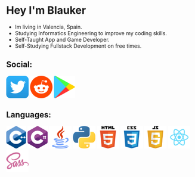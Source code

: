 # Hey I'm Blauker

* Im living in Valencia, Spain.
* Studying Informatics Engineering to improve my coding skills.
* Self-Taught App and Game Developer.
* Self-Studying Fullstack Development on free times.

## Social:
<a href="https://twitter.com/BlaukerDev"><code><img height="60" src="https://github.com/Blauker/Blauker/blob/main/Icons/twitter.png?raw=true"></code></a> 
<a href="https://www.reddit.com/user/Giyuu_Blauker/"><code><img height="60" src="https://github.com/Blauker/Blauker/blob/main/Icons/reddit.png?raw=true"></code></a>
<a href="https://play.google.com/store/apps/dev?id=7706527853211406030&hl=es&gl=US"><code><img height="60" src="https://github.com/Blauker/Blauker/blob/main/Icons/google.png?raw=true"></code></a>


## Languages:
<code><img height="60" src="https://github.com/Blauker/Blauker/blob/main/Icons/cpp.png?raw=true"></code>
<code><img height="60" src="https://github.com/Blauker/Blauker/blob/main/Icons/csharp.png?raw=true"></code>
<code><img height="60" src="https://github.com/Blauker/Blauker/blob/main/Icons/java.png?raw=true"></code>
<code><img height="60" src="https://github.com/Blauker/Blauker/blob/main/Icons/python.png?raw=true"></code>
<code><img height="60" src="https://github.com/Blauker/Blauker/blob/main/Icons/html.png?raw=true"></code>
<code><img height="60" src="https://github.com/Blauker/Blauker/blob/main/Icons/css.png?raw=true"></code>
<code><img height="60" src="https://github.com/Blauker/Blauker/blob/main/Icons/js.png?raw=true"></code>
<code><img height="60" src="https://github.com/Blauker/Blauker/blob/main/Icons/react.png?raw=true"></code>
<code><img height="60" src="https://github.com/Blauker/Blauker/blob/main/Icons/sass.png?raw=true"></code>

<!--
## Tools:
<code><img height="60" src="https://github.com/github/explore/blob/main/topics/photoshop/photoshop.png?raw=true"></code>
<code><img height="60" src="https://github.com/github/explore/blob/main/topics/django/django.png?raw=true"></code>
<code><img height="60" src="https://github.com/github/explore/blob/main/topics/bootstrap/bootstrap.png?raw=true"></code>
<code><img height="60" src="https://github.com/github/explore/blob/main/topics/docker/docker.png?raw=true"></code>
<code><img height="60" src="https://github.com/github/explore/blob/main/topics/git/git.png?raw=true"></code>
<code><img height="60" src="https://github.com/github/explore/blob/main/topics/terminal/terminal.png?raw=true"></code>
<code><img height="50" src="https://about.gitlab.com/images/ci/gitlab-ci-cd-logo_2x.png"></code>

## Projects
I’m currently working on new website for private Nostale servers. Also I offer help with setup and maintence websites.  
* <a href="https://atlagaming.eu/">https://atlagaming.eu/</a> Nostale private server (now is offline)
* <a href="https://ts.atlagaming.eu/">https://ts.atlagaming.eu/</a> Tool for Opennos (Nostale priv servers) to creating timespaces easier
* <a href="https://itempicker.atlagaming.eu/">https://itempicker.atlagaming.eu/</a> Itempicker with all Nostale Items (also with API for devs to use this icons easier)

and more ;-)


## Stats 
Not all because I work lots of in company git systems.

Top Languages       |  Wakatime
:-------------------------:|:-------------------------:
![](https://github-readme-stats.vercel.app/api/top-langs/?username=gorlikitsme&count_private=true&langs_count=7&hide=html&layout=compact)  |  [![](https://github-readme-stats.vercel.app/api/wakatime?username=gorlikitsme&layout=compact)](https://github.com/anuraghazra/github-readme-stats)
**GitHub Stats** |
![](https://github-readme-stats.vercel.app/api?username=gorlikitsme&count_private=true) | -->
